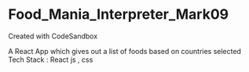 # Food_Mania_Interpreter_Mark09
Created with CodeSandbox

A React App which gives out a list of foods based on countries selected
Tech Stack : React js , css


